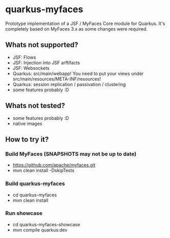 # quarkus-myfaces

Prototype implementation of a JSF / MyFaces Core module for Quarkus. 
It's completely based on MyFaces 3.x as some changes were required.

## Whats not supported?
- JSF: Flows
- JSF: Injection into JSF arftifacts
- JSF: Websockets
- Quarkus: src/main/webapp! You need to put your views under src/main/resources/META-INF/resources!
- Quarkus: session replication / passivation / clustering
- some features probably :D

## Whats not tested?
- some features probably :D
- native images

## How to try it?

### Build MyFaces (SNAPSHOTS may not be up to date)
- https://github.com/apache/myfaces.git 
- mvn clean install -DskipTests

### Build quarkus-myfaces
- cd quarkus-myfaces
- mvn clean install

### Run showcase
- cd quarkus-myfaces-showcase
- mvn compile quarkus:dev
